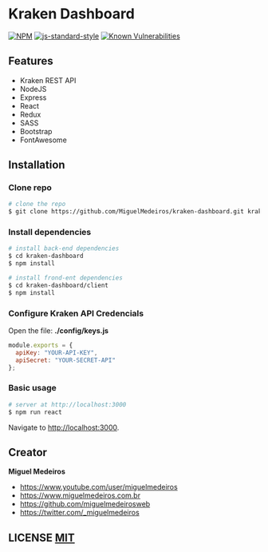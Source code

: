 # Kraken Dashboard

[![NPM](https://img.shields.io/david/MiguelMedeiros/kraken-dashboard.svg?style=flat-square)](https://david-dm.org/MiguelMedeiros/kraken-dashboard#info=dependencies)
[![js-standard-style](https://img.shields.io/badge/code%20style-standard-brightgreen.svg?style=flat-square)](https://github.com/MiguelMedeiros/kraken-dashboard)
[![Known Vulnerabilities](https://snyk.io/test/github/MiguelMedeiros/kraken-dashboard/badge.svg)](https://snyk.io/test/github/MiguelMedeiros/kraken-dashboard)

## Features

- Kraken REST API
- NodeJS
- Express
- React
- Redux
- SASS
- Bootstrap
- FontAwesome

## Installation

### Clone repo

```bash
# clone the repo
$ git clone https://github.com/MiguelMedeiros/kraken-dashboard.git kraken-dashboard
```

### Install dependencies

```bash
# install back-end dependencies
$ cd kraken-dashboard
$ npm install

# install frond-ent dependencies
$ cd kraken-dashboard/client
$ npm install
```

### Configure Kraken API Credencials

Open the file: **./config/keys.js**

```javascript
module.exports = {
  apiKey: "YOUR-API-KEY",
  apiSecret: "YOUR-SECRET-API"
};
```

### Basic usage

```bash
# server at http://localhost:3000
$ npm run react
```

Navigate to [http://localhost:3000](http://localhost:3000).

## Creator

**Miguel Medeiros**

- <https://www.youtube.com/user/miguelmedeiros>
- <https://www.miguelmedeiros.com.br>
- <https://github.com/miguelmedeirosweb>
- <https://twitter.com/_miguelmedeiros>

## LICENSE [MIT](LICENSE)
